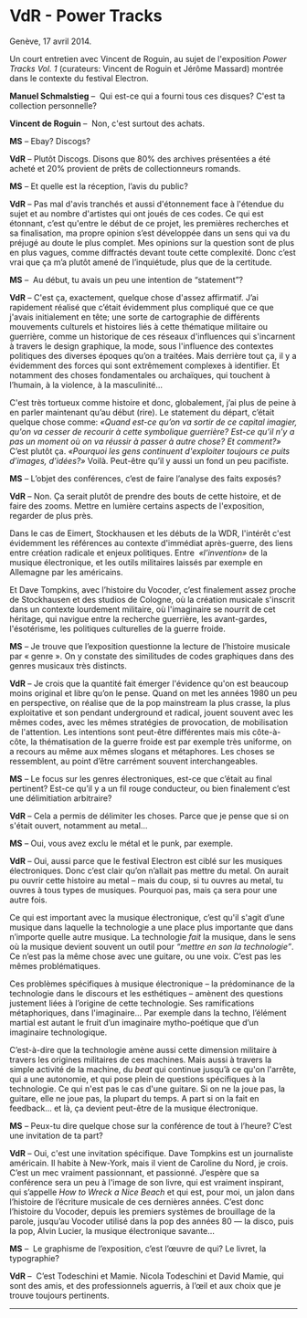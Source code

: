 # VdR - Power Tracks

Genève, 17 avril 2014. 

Un court entretien avec Vincent de Roguin, au sujet de l'exposition *Power Tracks Vol. 1* (curateurs: Vincent de Roguin et Jérôme Massard) montrée dans le contexte du festival Electron.

**Manuel Schmalstieg** –  Qui est-ce qui a fourni tous ces disques? C'est ta collection personnelle?

**Vincent de Roguin** –  Non, c'est surtout des achats.

**MS** – Ebay? Discogs?

**VdR** – Plutôt Discogs. Disons que 80% des archives présentées a été acheté et 20% provient de prêts de collectionneurs romands.

**MS** – Et quelle est la réception, l’avis du public?

**VdR** – Pas mal d'avis tranchés et aussi d'étonnement face à l'étendue du sujet et au nombre d'artistes qui ont joués de ces codes. Ce qui est étonnant, c’est qu'entre le début de ce projet, les premières recherches et sa finalisation, ma propre opinion s’est développée dans un sens qui va du préjugé au doute le plus complet. Mes opinions sur la question sont de plus en plus vagues, comme diffractés devant toute cette complexité. Donc c’est vrai que ça m’a plutôt amené de l’inquiétude, plus que de la certitude.

**MS** –  Au début, tu avais un peu une intention de “statement”?

**VdR** – C'est ça, exactement, quelque chose d'assez affirmatif. J’ai rapidement réalisé que c’était évidemment plus compliqué que ce que j'avais initialement en tête; une sorte de cartographie de différents mouvements culturels et histoires liés à cette thématique militaire ou guerrière, comme un historique de ces réseaux d'influences qui s'incarnent à travers le design graphique, la mode, sous l'influence des contextes politiques des diverses époques qu’on a traitées. Mais derrière tout ça, il y a évidemment des forces qui sont extrêmement complexes à identifier. Et notamment des choses fondamentales ou archaïques, qui touchent à l’humain, à la violence, à la masculinité…

C'est très tortueux comme histoire et donc, globalement, j’ai plus de peine à en parler maintenant qu’au début (rire). Le statement du départ, c’était quelque chose comme: *«Quand est-ce qu’on va sortir de ce capital imagier, qu'on va cesser de recourir à cette symbolique guerrière? Est-ce qu’il n’y a pas un moment où on va réussir à passer à autre chose? Et comment?»* C’est plutôt ça. *«Pourquoi les gens continuent d'exploiter toujours ce puits d’images, d’idées?»* Voilà. Peut-être qu’il y aussi un fond un peu pacifiste.

**MS** – L’objet des conférences, c’est de faire l’analyse des faits exposés?

**VdR** – Non. Ça serait plutôt de prendre des bouts de cette histoire, et de faire des zooms. Mettre en lumière certains aspects de l'exposition, regarder de plus près.

Dans le cas de Eimert, Stockhausen et les débuts de la WDR, l'intérêt c'est évidemment les références au contexte d'immédiat après-guerre, des liens entre création radicale et enjeux politiques. Entre  *«l’invention»* de la musique électronique, et les outils militaires laissés par exemple en Allemagne par les américains.

Et Dave Tompkins, avec l’histoire du Vocoder, c’est finalement assez proche de Stockhausen et des studios de Cologne, où la création musicale s'inscrit dans un contexte lourdement militaire, où l'imaginaire se nourrit de cet héritage, qui navigue entre la recherche guerrière, les avant-gardes, l'ésotérisme, les politiques culturelles de la guerre froide.

**MS** – Je trouve que l’exposition questionne la lecture de l’histoire musicale par « genre ». On y constate des similitudes de codes graphiques dans des genres musicaux très distincts.

**VdR** – Je crois que la quantité fait émerger l'évidence qu'on est beaucoup moins original et libre qu’on le pense. Quand on met les années 1980 un peu en perspective, on réalise que de la pop mainstream la plus crasse, la plus exploitative et son pendant underground et radical, jouent souvent avec les mêmes codes, avec les mêmes stratégies de provocation, de mobilisation de l'attention. Les intentions sont peut-être différentes mais mis côte-à-côte, la thématisation de la guerre froide est par exemple très uniforme, on a recours au même aux mêmes slogans et métaphores. Les choses se ressemblent, au point d’être carrément souvent interchangeables.

**MS** – Le focus sur les genres électroniques, est-ce que c’était au final pertinent? Est-ce qu’il y a un fil rouge conducteur, ou bien finalement c’est une délimitiation arbitraire?

**VdR** – Cela a permis de délimiter les choses. Parce que je pense que si on s'était ouvert, notamment au metal...

**MS** – Oui, vous avez exclu le métal et le punk, par exemple.

**VdR** – Oui, aussi parce que le festival Electron est ciblé sur les musiques électroniques. Donc c’est clair qu’on n’allait pas mettre du metal. On aurait pu ouvrir cette histoire au metal – mais du coup, si tu ouvres au metal, tu ouvres à tous types de musiques. Pourquoi pas, mais ça sera pour une autre fois.

Ce qui est important avec la musique électronique, c’est qu'il s'agit d’une musique dans laquelle la technologie a une place plus importante que dans n’importe quelle autre musique. La technologie *fait* la musique, dans le sens où la musique devient souvent un outil pour *“mettre en son la technologie”*. Ce n’est pas la même chose avec une guitare, ou une voix. C’est pas les mêmes problématiques.

Ces problèmes spécifiques à musique électronique – la prédominance de la technologie dans le discours et les esthétiques – amènent des questions justement liées à l’origine de cette technologie. Ses ramifications métaphoriques, dans l'imaginaire… Par exemple dans la techno, l’élément martial est autant le fruit d’un imaginaire mytho-poétique que d’un imaginaire technologique.

C’est-à-dire que la technologie amène aussi cette dimension militaire à travers les origines militaires de ces machines. Mais aussi à travers la simple activité de la machine, du *beat* qui continue jusqu’à ce qu'on l'arrête, qui a une autonomie, et qui pose plein de questions spécifiques à la technologie. Ce qui n'est pas le cas d'une guitare. Si on ne la joue pas, la guitare, elle ne joue pas, la plupart du temps. A part si on la fait en feedback... et là, ça devient peut-être de la musique électronique.

**MS** – Peux-tu dire quelque chose sur la conférence de tout à l’heure? C’est une invitation de ta part?

**VdR** – Oui, c'est une invitation spécifique. Dave Tompkins est un journaliste américain. Il habite à New-York, mais il vient de Caroline du Nord, je crois. C’est un mec vraiment passionnant, et passionné. J’espère que sa conférence sera un peu à l'image de son livre, qui est vraiment inspirant, qui s’appelle *How to Wreck a Nice Beach* et qui est, pour moi, un jalon dans l’histoire de l’écriture musicale de ces dernières années. C’est donc l’histoire du Vocoder, depuis les premiers systèmes de brouillage de la parole, jusqu’au Vocoder utilisé dans la pop des années 80 — la disco, puis la pop, Alvin Lucier, la musique électronique savante…

**MS** –  Le graphisme de l’exposition, c’est l’œuvre de qui? Le livret, la typographie?

**VdR** –  C’est Todeschini et Mamie. Nicola Todeschini et David Mamie, qui sont des amis, et des professionnels aguerris, à l’œil et aux choix que je trouve toujours pertinents.

***